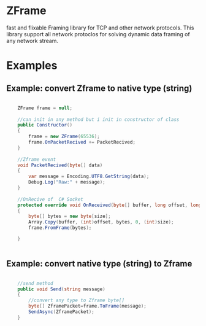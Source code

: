 # ZFrame
fast and flixable Framing library for TCP and other network protocols.
This library support all network protoclos for solving  dynamic data framing of any network stream. 


# Examples

## Example: convert Zframe to native type (string)


```c#
    
    ZFrame frame = null;
    
    //can init in any method but i init in constructor of class
    public Constructor() 
    {
        frame = new ZFrame(65536);
        frame.OnPacketRecived += PacketRecived;
    }
    
    //Zframe event
    void PacketRecived(byte[] data)
    {
        var message = Encoding.UTF8.GetString(data);
        Debug.Log("Raw:" + message);
    }
    
    //OnRecive of  C# Socket
    protected override void OnReceived(byte[] buffer, long offset, long size)
    {
        byte[] bytes = new byte[size];
        Array.Copy(buffer, (int)offset, bytes, 0, (int)size);
        frame.FromFrame(bytes);

    }
    
```




## Example: convert native type (string) to Zframe 


```c#

    //send method
    public void Send(string message)
    {
        //convert any type to Zframe byte[]
        byte[] ZframePacket=frame.ToFrame(message);
        SendAsync(ZframePacket);
    }


```


